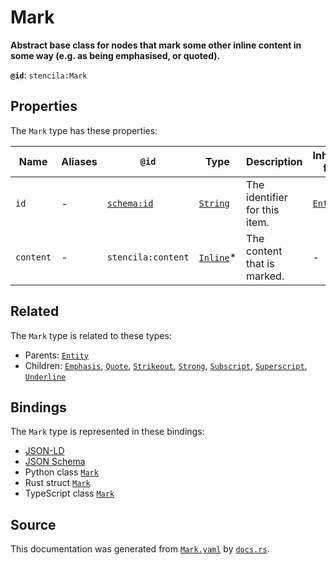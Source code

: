 # Mark

**Abstract base class for nodes that mark some other inline content in some way (e.g. as being emphasised, or quoted).**

**`@id`**: `stencila:Mark`

## Properties

The `Mark` type has these properties:

| Name      | Aliases | `@id`                                | Type                                                                                              | Description                   | Inherited from                                                                                   |
| --------- | ------- | ------------------------------------ | ------------------------------------------------------------------------------------------------- | ----------------------------- | ------------------------------------------------------------------------------------------------ |
| `id`      | -       | [`schema:id`](https://schema.org/id) | [`String`](https://github.com/stencila/stencila/blob/main/docs/reference/schema/data/string.md)   | The identifier for this item. | [`Entity`](https://github.com/stencila/stencila/blob/main/docs/reference/schema/other/entity.md) |
| `content` | -       | `stencila:content`                   | [`Inline`](https://github.com/stencila/stencila/blob/main/docs/reference/schema/prose/inline.md)* | The content that is marked.   | -                                                                                                |

## Related

The `Mark` type is related to these types:

- Parents: [`Entity`](https://github.com/stencila/stencila/blob/main/docs/reference/schema/other/entity.md)
- Children: [`Emphasis`](https://github.com/stencila/stencila/blob/main/docs/reference/schema/prose/emphasis.md), [`Quote`](https://github.com/stencila/stencila/blob/main/docs/reference/schema/prose/quote.md), [`Strikeout`](https://github.com/stencila/stencila/blob/main/docs/reference/schema/prose/strikeout.md), [`Strong`](https://github.com/stencila/stencila/blob/main/docs/reference/schema/prose/strong.md), [`Subscript`](https://github.com/stencila/stencila/blob/main/docs/reference/schema/prose/subscript.md), [`Superscript`](https://github.com/stencila/stencila/blob/main/docs/reference/schema/prose/superscript.md), [`Underline`](https://github.com/stencila/stencila/blob/main/docs/reference/schema/prose/underline.md)

## Bindings

The `Mark` type is represented in these bindings:

- [JSON-LD](https://stencila.dev/Mark.jsonld)
- [JSON Schema](https://stencila.dev/Mark.schema.json)
- Python class [`Mark`](https://github.com/stencila/stencila/blob/main/python/python/stencila/types/mark.py)
- Rust struct [`Mark`](https://github.com/stencila/stencila/blob/main/rust/schema/src/types/mark.rs)
- TypeScript class [`Mark`](https://github.com/stencila/stencila/blob/main/typescript/src/types/Mark.ts)

## Source

This documentation was generated from [`Mark.yaml`](https://github.com/stencila/stencila/blob/main/schema/Mark.yaml) by [`docs.rs`](https://github.com/stencila/stencila/blob/main/rust/schema-gen/src/docs.rs).